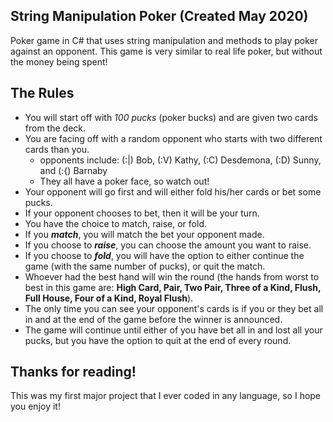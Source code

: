 ## String Manipulation Poker (Created May 2020)
Poker game in C# that uses string manipulation and methods to play poker against an opponent. This game is very similar to real life poker, but without the money being spent! 

## The Rules
- You will start off with *100 pucks* (poker bucks) and are given two cards from the deck. 
- You are facing off with a random opponent who starts with two different cards than you.
  - opponents include: (:|) Bob, (:V) Kathy, (:C) Desdemona, (:D) Sunny, and (:{) Barnaby
  - They all have a poker face, so watch out!
- Your opponent will go first and will either fold his/her cards or bet some pucks. 
- If your opponent chooses to bet, then it will be your turn. 
- You have the choice to match, raise, or fold. 
- If you ***match***, you will match the bet your opponent made. 
- If you choose to ***raise***, you can choose the amount you want to raise. 
- If you choose to ***fold***, you will have the option to either continue the game (with the same number of pucks), or quit the match. 
- Whoever had the best hand will win the round (the hands from worst to best in this game are: **High Card, Pair, Two Pair, Three of a Kind, Flush, Full House, Four of a Kind, Royal Flush**). 
- The only time you can see your opponent's cards is if you or they bet all in and at the end of the game before the winner is announced.
- The game will continue until either of you have bet all in and lost all your pucks, but you have the option to quit at the end of every round.

## Thanks for reading!
This was my first major project that I ever coded in any language, so I hope you enjoy it!

